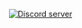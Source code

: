 <p align="center">
  <a href="https://discord.rtmx.org"><img src="https://discordapp.com/api/guilds/1194397963959668876/widget.png?style=banner4" alt="Discord server"></a>
</p>
